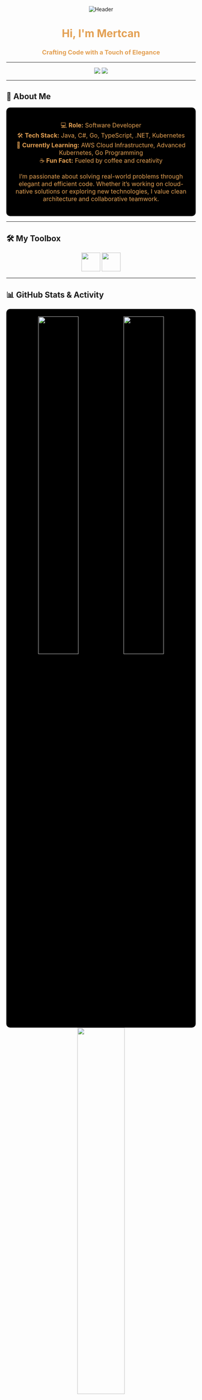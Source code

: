 <div align="center">

![Header](https://capsule-render.vercel.app/api?type=waving&color=0:e3a053,100:000000&height=230&section=header&text=Welcome%20to%20My%20World&fontSize=38&fontColor=ffffff)

</div>

<h1 align="center" style="color: #e3a053;">Hi, I'm Mertcan</h1>
<h3 align="center" style="color: #e3a053;">Crafting Code with a Touch of Elegance</h3>

---

<div align="center">
  <img src="https://img.shields.io/github/followers/kekolas12?label=Followers&style=for-the-badge&color=e3a053&logo=github&logoColor=black" />
  <img src="https://komarev.com/ghpvc/?username=kekolas12&label=Profile%20Views&color=e3a053&style=for-the-badge" />
</div>

---

## 🖤 About Me

<div align="center" style="background-color: #000000; padding: 20px; border-radius: 10px; font-size: 16px; color: #e3a053;">
  
💻 **Role:** Software Developer  
🛠️ **Tech Stack:** Java, C#, Go, TypeScript, .NET, Kubernetes  
🎯 **Currently Learning:** AWS Cloud Infrastructure, Advanced Kubernetes, Go Programming  
☕ **Fun Fact:** Fueled by coffee and creativity  

I’m passionate about solving real-world problems through elegant and efficient code. Whether it’s working on cloud-native solutions or exploring new technologies, I value clean architecture and collaborative teamwork.

</div>

---

## 🛠️ My Toolbox

<div align="center">
  <img src="https://skillicons.dev/icons?i=java,cs,go,ts,dotnet,docker,kubernetes&theme=dark" height="50" />
  <img src="https://skillicons.dev/icons?i=aws,azure,linux,github,git,postgres,mongodb&theme=dark" height="50" />
</div>

---

## 📊 GitHub Stats & Activity

<div align="center" style="background-color: #000000; padding: 20px; border-radius: 10px;">
  <img src="https://github-readme-stats.vercel.app/api?username=kekolas12&show_icons=true&theme=github_dark&hide_border=true&bg_color=000000&title_color=e3a053&text_color=ffffff&icon_color=e3a053" width="48%" />
  <img src="https://github-readme-streak-stats.herokuapp.com/?user=kekolas12&theme=github-dark&hide_border=true&background=000000&stroke=e3a053&ring=e3a053&fire=e3a053&currStreakLabel=ffffff" width="48%" />
</div>

<div align="center">
  <img src="https://github-readme-stats.vercel.app/api/top-langs/?username=kekolas12&layout=compact&theme=github_dark&hide_border=true&bg_color=000000&title_color=e3a053&text_color=ffffff" width="50%" />
</div>

---

## 🌟 LeetCode Journey

<div align="center">
  <img src="https://leetcard.jacoblin.cool/mmeto340?theme=dark&font=Karma&ext=heatmap" alt="LeetCode Stats" width="400">
</div>

---

## 🖤 Let's Connect

<div align="center">
  <a href="mailto:mmeto340@gmail.com">
    <img src="https://img.shields.io/badge/Email-e3a053?style=for-the-badge&logo=gmail&logoColor=black" />
  </a>
  <a href="https://discord.com/users/mertcan99_">
    <img src="https://img.shields.io/badge/Discord-e3a053?style=for-the-badge&logo=discord&logoColor=black" />
  </a>
  <a href="https://github.com/kekolas12">
    <img src="https://img.shields.io/badge/GitHub-e3a053?style=for-the-badge&logo=github&logoColor=black" />
  </a>
</div>

---

<div align="center">

![Footer](https://capsule-render.vercel.app/api?type=waving&color=0:000000,100:e3a053&height=150&section=footer&text=Happy%20Coding!&fontSize=24&fontColor=ffffff)

</div>
